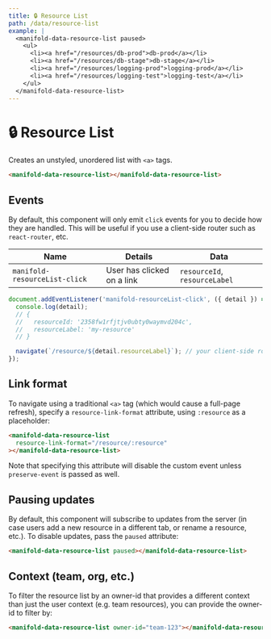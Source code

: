 ```yaml
---
title: 🔒 Resource List
path: /data/resource-list
example: |
  <manifold-data-resource-list paused>
    <ul>
      <li><a href="/resources/db-prod">db-prod</a></li>
      <li><a href="/resources/db-stage">db-stage</a></li>
      <li><a href="/resources/logging-prod">logging-prod</a></li>
      <li><a href="/resources/logging-test">logging-test</a></li>
    </ul>
  </manifold-data-resource-list>
---
```


# 🔒 Resource List

Creates an unstyled, unordered list with `<a>` tags.

```html
<manifold-data-resource-list></manifold-data-resource-list>
```

## Events

By default, this component will only emit `click` events for you to decide how they are handled.
This will be useful if you use a client-side router such as `react-router`, etc.

| Name                          | Details                    | Data                          |
| ----------------------------- | -------------------------- | ----------------------------- |
| `manifold-resourceList-click` | User has clicked on a link | `resourceId`, `resourceLabel` |

```js
document.addEventListener('manifold-resourceList-click', ({ detail }) => {
  console.log(detail);
  // {
  //   resourceId: '2358fw1rfjtjv0ubty0waymvd204c',
  //   resourceLabel: 'my-resource'
  // }

  navigate(`/resource/${detail.resourceLabel}`); // your client-side router function
});
```

## Link format

To navigate using a traditional `<a>` tag (which would cause a full-page refresh), specify a
`resource-link-format` attribute, using `:resource` as a placeholder:

```html
<manifold-data-resource-list
  resource-link-format="/resource/:resource"
></manifold-data-resource-list>
```

Note that specifying this attribute will disable the custom event unless `preserve-event` is passed
as well.

## Pausing updates

By default, this component will subscribe to updates from the server (in case users add a new
resource in a different tab, or rename a resource, etc.). To disable updates, pass the `paused`
attribute:

```html
<manifold-data-resource-list paused></manifold-data-resource-list>
```

## Context (team, org, etc.)

To filter the resource list by an owner-id that provides a different context than just the user 
context (e.g. team resources), you can provide the owner-id to filter by:

```html
<manifold-data-resource-list owner-id="team-123"></manifold-data-resource-list>
```
